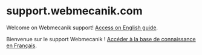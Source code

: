 support.webmecanik.com
=======

Welcome on Webmecanik support! [Access on English guide](http://en.support.webmecanik.com).

Bienvenue sur le support Webmecanik ! [Accéder à la base de connaissance en Français](http://fr.support.webmecanik.com).